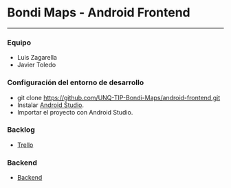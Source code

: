# Bondi Maps - Android Frontend
***

### Equipo
* Luis Zagarella
* Javier Toledo

### Configuración del entorno de desarrollo
* git clone https://github.com/UNQ-TIP-Bondi-Maps/android-frontend.git
* Instalar [Android Studio].
* Importar el proyecto con Android Studio.

### Backlog
* [Trello]

### Backend
* [Backend]

[Trello]: <https://trello.com/b/u7NvAmGU/unq-tip-bondi-maps>
[Backend]: <https://github.com/UNQ-TIP-Bondi-Maps/backend>
[Android Studio]: <https://developer.android.com/studio/index.html>